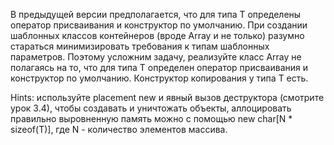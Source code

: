 В предыдущей версии предполагается, что для типа T определены оператор присваивания и конструктор по умолчанию. При создании шаблонных классов контейнеров (вроде Array и не только) разумно стараться минимизировать требования к типам шаблонных параметров. Поэтому усложним задачу, реализуйте класс Array не полагаясь на то, что для типа T определен оператор присваивания и конструктор по умолчанию. Конструктор копирования у типа T есть.

Hints: используйте placement new и явный вызов деструктора (смотрите урок 3.4), чтобы создавать и уничтожать объекты, аллоцировать правильно выровненную память можно с помощью new char[N * sizeof(T)], где N - количество элементов массива.
